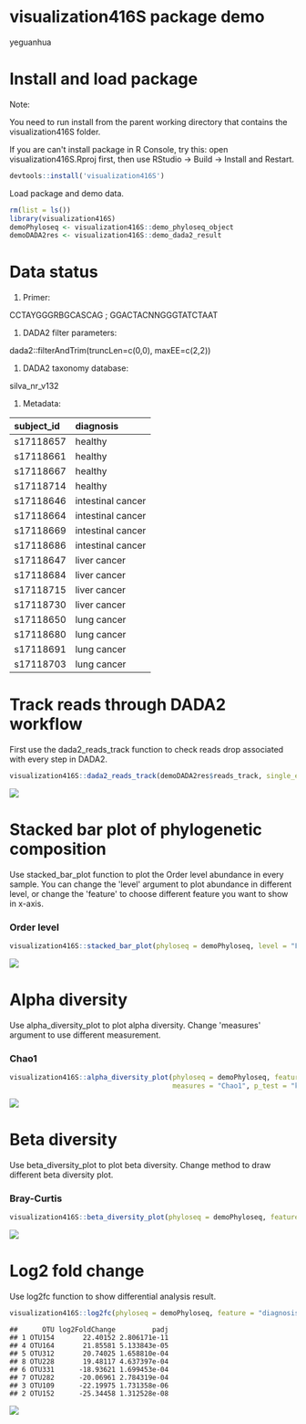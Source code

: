 visualization416S package demo
================
yeguanhua

Install and load package
========================

Note:

You need to run install from the parent working directory that contains the visualization416S folder.

If you are can't install package in R Console, try this: open visualization416S.Rproj first, then use RStudio → Build → Install and Restart.

``` r
devtools::install('visualization416S')
```

Load package and demo data.

``` r
rm(list = ls())
library(visualization416S)
demoPhyloseq <- visualization416S::demo_phyloseq_object
demoDADA2res <- visualization416S::demo_dada2_result
```

Data status
===========

1.  Primer:

CCTAYGGGRBGCASCAG ; GGACTACNNGGGTATCTAAT

1.  DADA2 filter parameters:

dada2::filterAndTrim(truncLen=c(0,0), maxEE=c(2,2))

1.  DADA2 taxonomy database:

silva\_nr\_v132

1.  Metadata:

| subject\_id | diagnosis         |
|:------------|:------------------|
| s17118657   | healthy           |
| s17118661   | healthy           |
| s17118667   | healthy           |
| s17118714   | healthy           |
| s17118646   | intestinal cancer |
| s17118664   | intestinal cancer |
| s17118669   | intestinal cancer |
| s17118686   | intestinal cancer |
| s17118647   | liver cancer      |
| s17118684   | liver cancer      |
| s17118715   | liver cancer      |
| s17118730   | liver cancer      |
| s17118650   | lung cancer       |
| s17118680   | lung cancer       |
| s17118691   | lung cancer       |
| s17118703   | lung cancer       |

Track reads through DADA2 workflow
==================================

First use the dada2\_reads\_track function to check reads drop associated with every step in DADA2.

``` r
visualization416S::dada2_reads_track(demoDADA2res$reads_track, single_end = FALSE)
```

![](README_files/figure-markdown_github/reads%20track-1.png)

Stacked bar plot of phylogenetic composition
============================================

Use stacked\_bar\_plot function to plot the Order level abundance in every sample. You can change the 'level' argument to plot abundance in different level, or change the 'feature' to choose different feature you want to show in x-axis.

### Order level

``` r
visualization416S::stacked_bar_plot(phyloseq = demoPhyloseq, level = "Family", feature = "diagnosis")
```

![](README_files/figure-markdown_github/Stacked%20bar%20plot-1.png)

Alpha diversity
===============

Use alpha\_diversity\_plot to plot alpha diversity. Change 'measures' argument to use different measurement.

### Chao1

``` r
visualization416S::alpha_diversity_plot(phyloseq = demoPhyloseq, feature = "diagnosis", 
                                        measures = "Chao1", p_test = "kruskal")
```

![](README_files/figure-markdown_github/Chao1-1.png)

Beta diversity
==============

Use beta\_diversity\_plot to plot beta diversity. Change method to draw different beta diversity plot.

### Bray-Curtis

``` r
visualization416S::beta_diversity_plot(phyloseq = demoPhyloseq, feature = "diagnosis", method = "bray")
```

![](README_files/figure-markdown_github/Bray-Curtis-1.png)

Log2 fold change
================

Use log2fc function to show differential analysis result.

``` r
visualization416S::log2fc(phyloseq = demoPhyloseq, feature = "diagnosis")
```

    ##      OTU log2FoldChange         padj
    ## 1 OTU154       22.40152 2.806171e-11
    ## 4 OTU164       21.85581 5.133843e-05
    ## 5 OTU312       20.74025 1.658810e-04
    ## 8 OTU228       19.48117 4.637397e-04
    ## 6 OTU331      -18.93621 1.699453e-04
    ## 7 OTU282      -20.06961 2.784319e-04
    ## 3 OTU109      -22.19975 1.731358e-06
    ## 2 OTU152      -25.34458 1.312528e-08

![](README_files/figure-markdown_github/log2fc-1.png)
